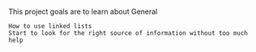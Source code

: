 This project goals are to learn about
General

    How to use linked lists
    Start to look for the right source of information without too much help
